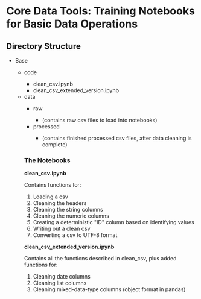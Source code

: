 <h1>Core Data Tools: Training Notebooks for Basic Data Operations</h1>

<h2>Directory Structure</h2>
<ul>
<li>Base</li>
  <ul>
    <li>code</li>
      <ul>
        <li>clean_csv.ipynb</li>
        <li>clean_csv_extended_version.ipynb</li>
      </ul>
  <li>data</li>
    <ul>
      <li>raw</li>
        <ul>
            <li>(contains raw csv files to load into notebooks)</li>
        </ul>
      <li>processed</li>
        <ul>
          <li>(contains finished processed csv files, after data cleaning is complete)</li>
        </ul>
</ul>


<h3>The Notebooks</h3>
<p><b></bb>clean_csv.ipynb</b></p>
<p>Contains functions for:</p>
<ol>
    <li>Loading a csv</li>
    <li>Cleaning the headers</li>
    <li>Cleaning the string columns</li>
    <li>Cleaning the numeric columns</li>
    <li>Creating a deterministic "ID" column based on identifying values</li>
    <li>Writing out a clean csv</li>
    <li>Converting a csv to UTF-8 format</li>
</ol>
<p></p>
<p><b></bb>clean_csv_extended_version.ipynb</b></p>
<p>Contains all the functions described in clean_csv, plus added functions for:</p>
<ol>
    <li>Cleaning date columns</li>
    <li>Cleaning list columns</li>
    <li>Cleaning mixed-data-type columns (object format in pandas)</li>

</ol>